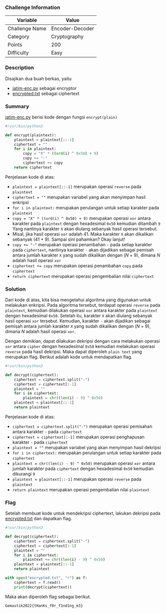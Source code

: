 ### Challenge Information

| Variable       | Value           |
|----------------|-----------------|
| Challenge Name | Encoder-Decoder |
| Category       | Cryptography    |
| Points         | 200             |
| Difficulty     | Easy            |

### Description
Disajikan dua buah berkas, yaitu
* [jatim-enc.py](jatim-enc.py) sebagai encryptor
* [encrypted.txt](encrypted.txt) sebagai ciphertext

### Summary
[jatim-enc.py](jatim-enc.py) berisi kode dengan fungsi `encrypt(plain)`
```python
#!usr/bin/python3

def encrypt(plaintext):
    plaintext = plaintext[::-1]
    ciphertext = ""
    for i in plaintext:
        copy = "X" * ((ord(i) ^ 0x50) + 9)
        copy += "-"
        ciphertext += copy
    return ciphertext
```
Penjelasan kode di atas:
* `plaintext = plaintext[::-1]` merupakan operasi `reverse` pada `plaintext`
* `ciphertext = ""` merupakan variabel yang akan menyimpan hasil enkripsi
* `for i in plaintext:` merupakan perulangan untuk setiap karakter pada `plaintext`
* `copy = "X" * ((ord(i) ^ 0x50) + 9)` merupakan operasi `xor` antara karakter pada `plaintext` dengan hexadesimal `0x50` kemudian ditambah `9` Yang nantinya karakter `X` akan diulang sebanyak hasil operasi tersebut.
* Misal, jika hasil operasi `xor` adalah 41. Maka karakter `X` akan dikalikan sebanyak (41 + 9). Sampai sini pahamkan? Okay lanjut!
* `copy += "-"` merupakan operasi penambahan `-` pada setiap karakter pada `ciphertext`, nantinya karakter `-` akan dijadikan sebagai pemisah antara jumlah karakter `X` yang sudah dikalikan dengan (_N_ + 9), dimana _N_ adalah hasil operasi `xor`
* `ciphertext += copy` merupakan operasi penambahan `copy` pada `ciphertext`
* `return ciphertext` merupakan operasi pengembalian nilai `ciphertext`

### Solution 
Dari kode di atas, kita bisa mengetahui algoritma yang digunakan untuk melakukan enkripsi. Pada algoritma tersebut, terdapat operasi `reverse` pada `plaintext`, kemudian dilakukan operasi `xor` antara karakter pada `plaintext` dengan hexadesimal `0x50`. Setelah itu, karakter `X` akan diulang sebanyak hasil operasi `xor` tersebut. Kemudian, karakter `-` akan dijadikan sebagai pemisah antara jumlah karakter `X` yang sudah dikalikan dengan (_N_ + 9), dimana _N_ adalah hasil operasi `xor`.

Dengan demikian, dapat dilakukan dekripsi dengan cara melakukan operasi `xor` antara `cipher` dengan hexadesimal `0x50` kemudian melakukan operasi `reverse` pada hasil dekripsi. Maka dapat diperoleh `plain text` yang merupakan flag. Berikut adalah kode untuk mendapatkan flag.
```python
#!usr/bin/python3

def decrypt(ciphertext):
    ciphertext = ciphertext.split("-")
    ciphertext = ciphertext[:-1]
    plaintext = ""
    for i in ciphertext:
        plaintext = chr((len(i) - 9) ^ 0x50)
    plaintext = plaintext[::-1]
    return plaintext
```
Penjelasan kode di atas:
* `ciphertext = ciphertext.split("-")` merupakan operasi pemisahan antara karakter `-` pada `ciphertext`
* `ciphertext = ciphertext[:-1]` merupakan operasi penghapusan karakter `-` pada `ciphertext`
* `plaintext = ""` merupakan variabel yang akan menyimpan hasil dekripsi
* `for i in ciphertext:` merupakan perulangan untuk setiap karakter pada `ciphertext`
* `plaintext = chr((len(i) - 9) ^ 0x50)` merupakan operasi `xor` antara jumlah karakter pada `ciphertext` dengan hexadesimal `0x50` kemudian dikurangi `9`
* `plaintext = plaintext[::-1]` merupakan operasi `reverse` pada `plaintext`
* `return plaintext` merupakan operasi pengembalian nilai `plaintext`

### Flag
Setelah membuat kode untuk mendekripsi ciphertext, lakukan dekripsi pada [encrypted.txt](encrypted.txt) dan dapatkan flag.
```python
#!usr/bin/python3

def decrypt(ciphertext):
    ciphertext = ciphertext.split("-")
    ciphertext = ciphertext[:-1]
    plaintext = ""
    for i in ciphertext:
        plaintext += chr((len(i) - 9) ^ 0x50)
    plaintext = plaintext[::-1]
    return plaintext

with open("encrypted.txt", "r") as f:
    ciphertext = f.read()
    print(decrypt(ciphertext))
```
Maka akan diperoleh flag sebagai berikut.
```
Gemastik2022{tHanKs_f0r_f1nd1ng_m3}
```